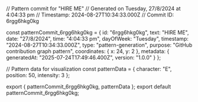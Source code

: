 // Pattern commit for "HIRE ME"
// Generated on Tuesday, 27/8/2024 at 4:04:33 pm
// Timestamp: 2024-08-27T10:34:33.000Z
// Commit ID: 6rgg6hkg0kg

const patternCommit_6rgg6hkg0kg = {
  id: "6rgg6hkg0kg",
  text: "HIRE ME",
  date: "27/8/2024",
  time: "4:04:33 pm",
  dayOfWeek: "Tuesday",
  timestamp: "2024-08-27T10:34:33.000Z",
  type: "pattern-generation",
  purpose: "GitHub contribution graph pattern",
  coordinates: {
    x: 24,
    y: 2
  },
  metadata: {
    generatedAt: "2025-07-24T17:49:46.400Z",
    version: "1.0.0"
  }
};

// Pattern data for visualization
const patternData = {
  character: "E",
  position: 50,
  intensity: 3
};

export { patternCommit_6rgg6hkg0kg, patternData };
export default patternCommit_6rgg6hkg0kg;
